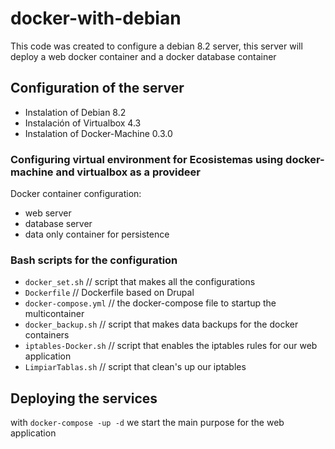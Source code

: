 # docker-with-debian

This code was created to configure a debian 8.2 server, this server will deploy a web docker container and a docker database container

## Configuration of the server

- Instalation of Debian 8.2
- Instalación of Virtualbox 4.3
- Instalation of Docker-Machine 0.3.0

### Configuring virtual environment for Ecosistemas using docker-machine and virtualbox as a provideer 
Docker container configuration:
- web server 
- database server
- data only container for persistence

### Bash scripts for the configuration
- <code>docker_set.sh</code> // script that makes all the configurations 
- <code>Dockerfile</code> // Dockerfile based on Drupal
- <code>docker-compose.yml</code> // the docker-compose file to startup the multicontainer
- <code>docker_backup.sh</code> // script that makes data backups for the docker containers
- <code>iptables-Docker.sh</code> // script that enables the iptables rules for our web application
- <code>LimpiarTablas.sh</code> // script that clean's up our iptables

## Deploying the services

with <code>docker-compose -up -d</code> we start the main purpose for the web application
